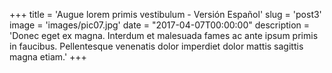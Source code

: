 +++
title = 'Augue lorem primis vestibulum - Versión Español'
slug = 'post3'
image = 'images/pic07.jpg'
date = "2017-04-07T00:00:00"
description = 'Donec eget ex magna. Interdum et malesuada fames ac ante ipsum primis in faucibus. Pellentesque venenatis dolor imperdiet dolor mattis sagittis magna etiam.'
+++
